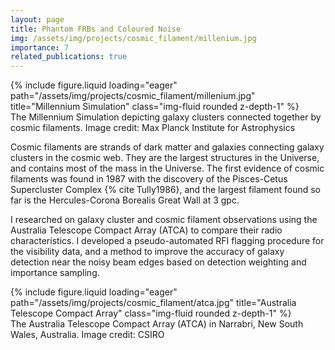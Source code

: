 ```yaml
---
layout: page
title: Phantom FRBs and Coloured Noise
img: /assets/img/projects/cosmic_filament/millenium.jpg
importance: 7
related_publications: true
---
```


<div class="row">
    <div class="col-sm mt-3 mt-md-0">
        {% include figure.liquid loading="eager" path="/assets/img/projects/cosmic_filament/millenium.jpg" title="Millennium Simulation" class="img-fluid rounded z-depth-1" %}
    </div>
</div>
<div class="caption">
    The Millennium Simulation depicting galaxy clusters connected together by cosmic filaments. Image credit: Max Planck Institute for Astrophysics
</div>

Cosmic filaments are strands of dark matter and galaxies connecting galaxy clusters in the cosmic web. They are the largest structures in the Universe, and contains most of the mass in the Universe. The first evidence of cosmic filaments was found in 1987 with the discovery of the Pisces-Cetus Supercluster Complex {% cite Tully1986}, and the largest filament found so far is the Hercules-Corona Borealis Great Wall at 3 gpc.

I researched on galaxy cluster and cosmic filament observations using the Australia Telescope Compact Array (ATCA) to compare their radio characteristics. I developed a pseudo-automated RFI flagging procedure for the visibility data, and a method to improve the accuracy of galaxy detection near the noisy beam edges based on detection weighting and importance sampling.

<div class="row">
    <div class="col-sm mt-3 mt-md-0">
        {% include figure.liquid loading="eager" path="/assets/img/projects/cosmic_filament/atca.jpg" title="Australia Telescope Compact Array" class="img-fluid rounded z-depth-1" %}
    </div>
</div>
<div class="caption">
    The Australia Telescope Compact Array (ATCA) in Narrabri, New South Wales, Australia. Image credit: CSIRO
</div>

